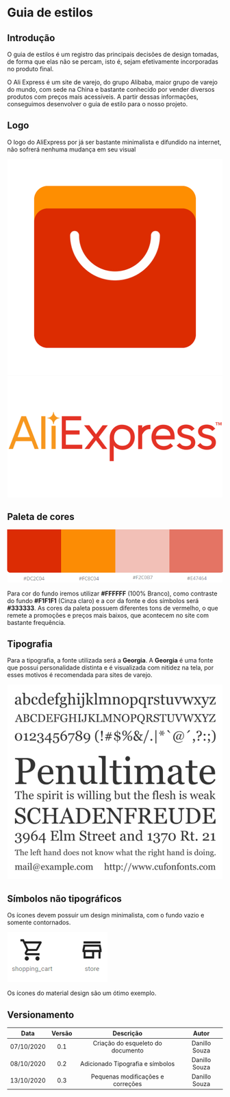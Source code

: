 # Guia de estilos

## Introdução

O guia de estilos é um registro das principais decisões de design tomadas, de forma que elas não se percam, isto é, sejam efetivamente incorporadas no produto final.

O Ali Express é um site de varejo, do grupo Alibaba, maior grupo de varejo do mundo, com sede na China e bastante conhecido por vender diversos produtos com preços mais acessíveis. A partir dessas informações, conseguimos desenvolver o guia de estilo para o nosso projeto.

## Logo

O logo do AliExpress por já ser bastante minimalista e difundido na internet, não sofrerá nenhuma mudança em seu visual

![Logo](images/aliExpressLogo.png ':size=175')   ![Logo](images/aliexpressName.png ':size=300')

## Paleta de cores

![Paleta de cores](images/colorPalette.png)

Para cor do fundo iremos utilizar **#FFFFFF** (100% Branco), como contraste do fundo **#F1F1F1** (Cinza claro) e a cor da fonte e dos símbolos será **#333333**. As cores da paleta possuem diferentes tons de vermelho, o que remete a promoções e preços mais baixos, que acontecem no site com bastante frequência.

## Tipografia

Para a tipografia, a fonte utilizada será a **Georgia**. A **Georgia** é uma fonte que possui personalidade distinta e é visualizada com nitidez na tela, por esses motivos é recomendada para sites de varejo.

![Fontes](images/font.png)

## Símbolos não tipográficos

Os ícones devem possuir um design minimalista, com o fundo vazio e somente contornados.

![Ícones material design](images/materialIcons.png)

Os ícones do material design são um ótimo exemplo.

## Versionamento

|Data|Versão|Descrição|Autor|
|:-:|:-:|:-:|:-:|
|07/10/2020|0.1|Criação do esqueleto do documento|Danillo Souza|
|08/10/2020|0.2|Adicionado Tipografia e símbolos|Danillo Souza|
|13/10/2020|0.3|Pequenas modificações e correções|Danillo Souza|
